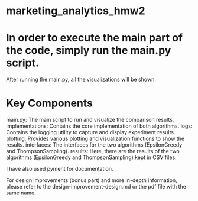 # marketing_analytics_hmw2

# In order to execute the main part of the code, simply run the main.py script.
After running the main.py, all the visualizations will be shown.

# Key Components
main.py: The main script to run and visualize the comparison results.
implementations: Contains the core implementation of both algorithms.
logs: Contains the logging utility to capture and display experiment results.
plotting: Provides various plotting and visualization functions to show the results.
interfaces: The interfaces for the two algorithms (EpsilonGreedy and ThompsonSampling).
results: Here, there are the results of the two algorithms (EpsilonGreedy and ThompsonSampling) kept in CSV files.

I have also used pyment for documentation.

For design improvements (bonus part) and more in-depth information, please refer to the design-improvement-design.md or the pdf file with the same name.
